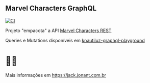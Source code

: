 ## Marvel Characters GraphQL
[![CI](https://github.com/Knautiluz/marvel-characters-api-gql/actions/workflows/continuous-integration.yml/badge.svg?branch=main)](https://github.com/Knautiluz/marvel-characters-api-gql/actions/workflows/continuous-integration.yml)

Projeto "empacota" a API [Marvel Characters REST](https://github.com/Knautiluz/marvel-characters-api)

Queries e Mutations disponíveis em [knautiluz-graphql-playground](https://knautiluz-characters-gql.herokuapp.com/graphql)

# 👨‍💻
Mais informações em https://jack.jonant.com.br